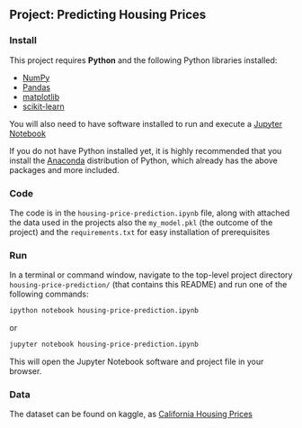 ## Project: Predicting Housing Prices

### Install

This project requires **Python** and the following Python libraries installed:

- [NumPy](http://www.numpy.org/)
- [Pandas](http://pandas.pydata.org/)
- [matplotlib](http://matplotlib.org/)
- [scikit-learn](http://scikit-learn.org/stable/)

You will also need to have software installed to run and execute a [Jupyter Notebook](http://ipython.org/notebook.html)

If you do not have Python installed yet, it is highly recommended that you install the [Anaconda](http://continuum.io/downloads) distribution of Python, which already has the above packages and more included.

### Code

The code is in the `housing-price-prediction.ipynb` file, along with attached the data used in the projects also the `my_model.pkl` (the outcome of the project) and the `requirements.txt` for easy installation of prerequisites

### Run

In a terminal or command window, navigate to the top-level project directory `housing-price-prediction/` (that contains this README) and run one of the following commands:

```bash
ipython notebook housing-price-prediction.ipynb
```  
or
```bash
jupyter notebook housing-price-prediction.ipynb
```

This will open the Jupyter Notebook software and project file in your browser.

### Data

The dataset can be found on kaggle, as [California Housing Prices](https://www.kaggle.com/camnugent/california-housing-prices)
